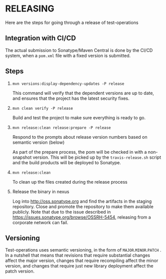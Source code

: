 RELEASING
====

Here are the steps for going through a release of test-operations


Integration with CI/CD
-----

The actual submission to Sonatype/Maven Central is done by the CI/CD system, when a `pom.xml` file with a fixed version is submitted.


Steps
-----

1. `mvn versions:display-dependency-updates -P release`

   This command will verify that the dependent versions are up to date, and ensures that the project has the latest security fixes.

2. `mvn clean verify -P release`

   Build and test the project to make sure everything is ready to go.

3. `mvn release:clean release:prepare -P release`

   Respond to the prompts about release version numbers based on semantic version (below)

   As part of the prepare process, the pom will be checked in with a non-snapshot version.  This will be picked up by the `travis-release.sh` script and the build products will be deployed to Sonatype.

4. `mvn release:clean`

    To clean up the files created during the release process

5. Release the binary in nexus

    Log into http://oss.sonatype.org and find the artifacts in the staging repository.  Close and promote the repository to make them available publicly.
    Note that due to the issue described in https://issues.sonatype.org/browse/OSSRH-5454, releasing from a corporate network can fail.


Versioning
-----
Test-operations uses semantic versioning, in the form of `MAJOR`.`MINOR`.`PATCH` .  In a nutshell that means that revisions that require substantial changes affect the major version, changes that require recompiling affect the minor version, and changes that require just new library deployment affect the patch version.
